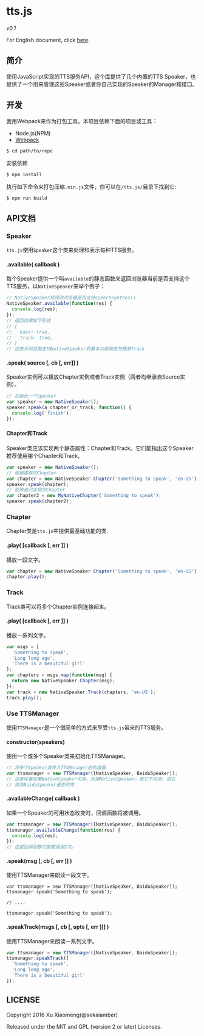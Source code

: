 # tts.js
*v0.1*

For English document, click [here](README.md).

## 简介
使用JavaScript实现的TTS服务API，这个库提供了几个内置的TTS Speaker，也提供了一个用来管理这些Speaker或者你自己实现的Speaker的Manager和接口。

## 开发
我用Webpack来作为打包工具。本项目依赖下面的项目或工具：

* Node.js(NPM)
* [Webpack](https://webpack.github.io/)

```shell
$ cd path/to/repo
```

安装依赖
```shell
$ npm install
```

执行如下命令来打包压缩`.min.js`文件，你可以在`/tts.js/`目录下找到它:
```shell
$ npm run build
```

## API文档

### Speaker

`tts.js`使用`Speaker`这个类来处理和表示每种TTS服务。

#### .available( callback )

每个Speaker提供一个叫`available`的静态函数来返回浏览器当前是否支持这个TTS服务，以`NativeSpeaker`来举个例子：

```javascript
// NativeSpeaker将探测浏览器是否支持speechSynthesis
NativeSpeaker.available(function(res) {
  console.log(res);
});
// 返回结果如下形式
// {
//   base: true,
//   track: true,
// }
// 这表示浏览器支持NativeSpeaker的基本功能和支持播放Track
```

#### .speak( source [, cb [, err]] )

Speaker实例可以播放Chapter实例或者Track实例（两者均继承自Source实例）。

```javascript
// 初始化一个Speaker
var speaker = new NativeSpeaker();
speaker.speak(a_chapter_or_track, function() {
  console.log('finish');
});
```

#### Chapter和Track

Speaker类应该实现两个静态属性：Chapter和Track。它们能指出这个Speaker推荐使用哪个Chapter和Track。

```javascript
var speaker = new NativeSpeaker();
// 使用推荐的Chapter
var chapter = new NativeSpeaker.Chapter('Something to speak', 'en-US');
speaker.speak(chapter);
// 使用自己实现的Chapter
var chapter2 = new MyNativeChapter('Something to speak');
speaker.speak(chapter2);
```

### Chapter

Chapter类是`tts.js`中提供最基础功能的类.

#### .play( [callback [, err ]] )

播放一段文字。

```javascript
var chapter = new NativeSpeaker.Chapter('Something to speak', 'en-US');
chapter.play();
```

### Track

Track类可以将多个Chapter实例连接起来。

#### .play( [callback [, err ]] )

播放一系列文字。

```javascript
var msgs = [
  'Something to speak',
  'Long long ago',
  'There is a beautiful girl'
];
var chapters = msgs.map(function(msg) {
  return new NativeSpeaker.Chapter(msg);
});
var track = new NativeSpeaker.Track(chapters, 'en-US');
track.play();
```

### Use TTSManager

使用`TTSManager`是一个很简单的方式来享受`tts.js`带来的TTS服务。

#### constructor(speakers)

使用一个或多个Speaker类来初始化TTSManager。

```javascript
// 将多个Speaker类传入TTSManager的构造器
var ttsmanager = new TTSManager([NativeSpeaker, BaiduSpeaker]);
// 这意味着如果NativeSpeaker可用，则用NativeSpeaker，若它不可用，则去
// 探测BaiduSpeaker是否可用
```

#### .availableChange( callback )

如果一个Speaker的可用状态改变时，回调函数将被调用。

```javascript
var ttsmanager = new TTSManager([NativeSpeaker, BaiduSpeaker]);
ttsmanager.availableChange(function(res) {
  console.log(res);
});
// 这里回调函数可能被调用2次。
```

#### .speak(msg [, cb [, err ]] )

使用TTSManager来朗读一段文字。

```javasciprt
var ttsmanager = new TTSManager([NativeSpeaker, BaiduSpeaker]);
ttsmanager.speak('Something to speak');

// ....

ttsmanager.speak('Something to speak');
```

#### .speakTrack(msgs [, cb [, opts [, err ]]] )

使用TTSManager来朗读一系列文字。

```javascript
var ttsmanager = new TTSManager([NativeSpeaker, BaiduSpeaker]);
ttsmanager.speakTrack([
  'Something to speak',
  'Long long ago',
  'There is a beautiful girl'
]);
```

## LICENSE

Copyright 2016 Xu Xiaomeng(@sekaiamber)

Released under the MIT and GPL (version 2 or later) Licenses.